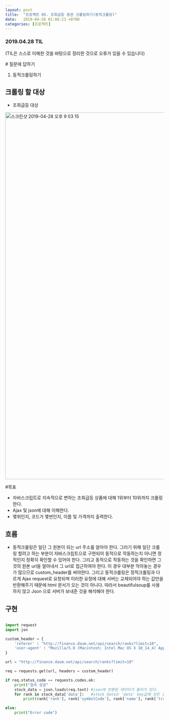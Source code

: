 ```yaml
---
layout: post
title:  "프로젝트 05. 조회급등 증권 크롤링하기(동적크롤링)"
date:   2019-04-28 01:06:23 +0700
categories: [프로젝트]
---
```


### 2019.04.28 TIL

(TIL은 스스로 이해한 것을 바탕으로 정리한 것으로 오류가 있을 수 있습니다)

\# 질문에 답하기

1. 동적크롤링하기
 
## 크롤링 할 대상
 
* 조회급등 대상

<img width="1164" alt="스크린샷 2019-04-28 오후 9 03 15" src="https://user-images.githubusercontent.com/46436843/56864108-7c053500-69f9-11e9-9461-1255013eedc7.png">


#목표

* 자바스크립트로 지속적으로 변하는 조회급등 상품에 대해 1위부터 10위까지 크롤링한다.
* Ajax 및 json에 대해 이해한다.
* 몇위인지, 코드가 몇번인지, 이름 및 가격까지 출력한다.

## 흐름

* 동적크롤링은 일단 그 원본이 되는 url 주소를 알아야 한다. 그러기 위해 일단 크롤링 할려고 하는 부분이 자바스크립트으로 구현되어 동적으로 작동하는지 아니면 정적인지 정확히 확인할 수 있어야 한다. 그리고 동적으로 작동하는 것을 확인하면 그것의 원본 url을 알아내서 그 url로 접근하여야 한다. 이 경우 대부분 막아놓는 경우가 많으므로 custom_header를 써야한다. 그리고 동적크롤링은 정적크롤링과 다르게 Ajax request로 요청되며 이러한 요청에 대해 서버는 교체되어야 하는 값만을 반환해주기 때문에 html 문서가 오는 것이 아니다. 따라서 beautifulsoup를 사용하지 않고 Json 으로 서버가 보내준 것을 해석해야 한다.

## 구현

```python

import request
import jon

custom_header = {
	'referer' : "http://finance.daum.net/api/search/ranks?limit=10",
	'user-agent' : "Mozilla/5.0 (Macintosh; Intel Mac OS X 10_14_4) AppleWebKit/537.36 (KHTML, like Gecko) Chrome/73.0.3683.103 Safari/537.36",
}

url = "http://finance.daum.net/api/search/ranks?limit=10"

req = requests.get(url, headers = custom_header)

if req.status_code == requests.codes.ok:
	print("접속 성공"
	stock_data = json.loads(req.text) #json에 반환된 데이터가 들어가 있다.
	for rank in stock_data['data']:   #stock data는 'data' key값에 모든 정보가 들어가있다.
		print(rank['rank'], rank['symbolCode'], rank['name'], rank['tradePrice'])

else:
	print("Error code")
	
```
	
	